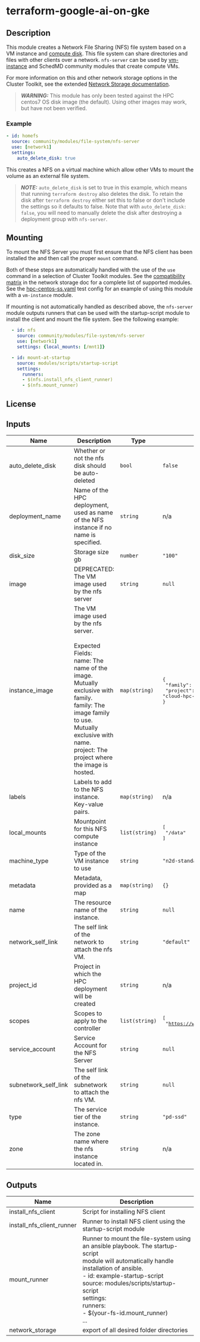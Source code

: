 # terraform-google-ai-on-gke

## Description

This module creates a Network File Sharing (NFS) file system based on a VM
instance and [compute disk][disk]. This file system can share directories and
files with other clients over a network. `nfs-server` can be used by
[vm-instance](../../../../modules/compute/vm-instance/README.md) and SchedMD
community modules that create compute VMs.

For more information on this and other network storage options in the Cluster
Toolkit, see the extended [Network Storage documentation](../../../../docs/network_storage.md).

> **_WARNING:_** This module has only been tested against the HPC centos7 OS
> disk image (the default). Using other images may work, but have not been
> verified.

[disk]: https://registry.terraform.io/providers/hashicorp/google/latest/docs/resources/compute_disk

### Example

```yaml
- id: homefs
  source: community/modules/file-system/nfs-server
  use: [network1]
  settings:
    auto_delete_disk: true
```

This creates a NFS on a virtual machine which allow other VMs to mount the
volume as an external file system.

> **_NOTE:_** `auto_delete_disk` is set to true in this example, which means
> that running `terraform destroy` also deletes the disk. To retain the disk
> after `terraform destroy` either set this to false or don't include the
> settings so it defaults to false. Note that with `auto_delete_disk: false`,
> you will need to manually delete the disk after destroying a deployment group
> with `nfs-server`.

## Mounting

To mount the NFS Server you must first ensure that the NFS client has been
installed the and then call the proper `mount` command.

Both of these steps are automatically handled with the use of the `use` command
in a selection of Cluster Toolkit modules. See the [compatibility matrix][matrix] in
the network storage doc for a complete list of supported modules.
See the [hpc-centos-ss.yaml] test config for an example of using this module
with a `vm-instance` module.

If mounting is not automatically handled as described above, the `nfs-server`
module outputs runners that can be used with the startup-script module to
install the client and mount the file system. See the following example:

```yaml
  - id: nfs
    source: community/modules/file-system/nfs-server
    use: [network1]
    settings: {local_mounts: [/mnt1]}

  - id: mount-at-startup
    source: modules/scripts/startup-script
    settings:
      runners:
      - $(nfs.install_nfs_client_runner)
      - $(nfs.mount_runner)

```

[hpc-centos-ss.yaml]: ../../../../tools/validate_configs/test_configs/hpc-centos-ss.yaml
[matrix]: ../../../../docs/network_storage.md#compatibility-matrix

## License

<!-- BEGINNING OF PRE-COMMIT-TERRAFORM DOCS HOOK -->
## Inputs

| Name | Description | Type | Default | Required |
|------|-------------|------|---------|:--------:|
| auto\_delete\_disk | Whether or not the nfs disk should be auto-deleted | `bool` | `false` | no |
| deployment\_name | Name of the HPC deployment, used as name of the NFS instance if no name is specified. | `string` | n/a | yes |
| disk\_size | Storage size gb | `number` | `"100"` | no |
| image | DEPRECATED: The VM image used by the nfs server | `string` | `null` | no |
| instance\_image | The VM image used by the nfs server.<br><br>Expected Fields:<br>name: The name of the image. Mutually exclusive with family.<br>family: The image family to use. Mutually exclusive with name.<br>project: The project where the image is hosted. | `map(string)` | <pre>{<br>  "family": "hpc-rocky-linux-8",<br>  "project": "cloud-hpc-image-public"<br>}</pre> | no |
| labels | Labels to add to the NFS instance. Key-value pairs. | `map(string)` | n/a | yes |
| local\_mounts | Mountpoint for this NFS compute instance | `list(string)` | <pre>[<br>  "/data"<br>]</pre> | no |
| machine\_type | Type of the VM instance to use | `string` | `"n2d-standard-2"` | no |
| metadata | Metadata, provided as a map | `map(string)` | `{}` | no |
| name | The resource name of the instance. | `string` | `null` | no |
| network\_self\_link | The self link of the network to attach the nfs VM. | `string` | `"default"` | no |
| project\_id | Project in which the HPC deployment will be created | `string` | n/a | yes |
| scopes | Scopes to apply to the controller | `list(string)` | <pre>[<br>  "https://www.googleapis.com/auth/cloud-platform"<br>]</pre> | no |
| service\_account | Service Account for the NFS Server | `string` | `null` | no |
| subnetwork\_self\_link | The self link of the subnetwork to attach the nfs VM. | `string` | `null` | no |
| type | The service tier of the instance. | `string` | `"pd-ssd"` | no |
| zone | The zone name where the nfs instance located in. | `string` | n/a | yes |

## Outputs

| Name | Description |
|------|-------------|
| install\_nfs\_client | Script for installing NFS client |
| install\_nfs\_client\_runner | Runner to install NFS client using the startup-script module |
| mount\_runner | Runner to mount the file-system using an ansible playbook. The startup-script<br>module will automatically handle installation of ansible.<br>- id: example-startup-script<br>  source: modules/scripts/startup-script<br>  settings:<br>    runners:<br>    - $(your-fs-id.mount\_runner)<br>... |
| network\_storage | export of all desired folder directories |

<!-- END OF PRE-COMMIT-TERRAFORM DOCS HOOK -->
